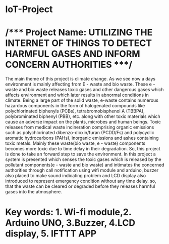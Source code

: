 # IoT-Project
# /*** Project Name: UTILIZING THE INTERNET OF THINGS TO DETECT HARMFUL GASES AND INFORM CONCERN AUTHORITIES ***/

The main theme of this project is climate change. As we see now a days environment is mainly affecting from E - waste and bio waste. These e - waste and bio waste releases toxic gases and other dangerous gases which affects environment and  which  later results in abnormal conditions in climate. Being a large part of the solid waste, e-waste contains numerous hazardous components in the form of halogenated compounds like polychlorinated biphenyls (PCBs), tetrabromobisphenol A (TBBPA), polybrominated biphenyl (PBB), etc. along with other toxic materials which cause an adverse impact on the plants, microbes and human beings. 
Toxic releases from medical waste incineration comprising organic emissions such as polychlorinated dibenzo-dioxin/furan (PCDD/Fs) and polycyclic aromatic hydrocarbons (PAHs), inorganic emissions and ashes containing toxic metals. Mainly these waste(bio waste, e - waste) components becomes more toxic due to time delay in their degradation.
So, this project is done to take an forward step to save the environment. In this project a system is presented  which senses the toxic gases  which is released by the pollutant components(e - waste and bio waste) and intimates the concerned authorities through call notification  using wifi module and arduino, buzzer also placed to make sound indicating problem and LCD display also introduced to represent emergency condition without any time delay. so, that the waste can be cleared or degraded before they releases harmful gases into the atmosphere.
# Key words: 1. Wi-fi module,2. Arduino UNO, 3.Buzzer, 4.LCD display, 5. IFTTT APP
